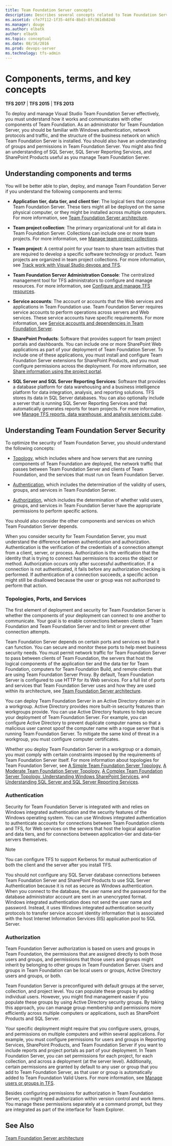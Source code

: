 ```yaml
---
title: Team Foundation Server concepts
description: Describes several concepts related to Team Foundation Server
ms.assetid: cfe7f112-1f35-4df4-8bd3-8fc361db8248
ms.manager: douge
ms.author: elbatk
author: elbatk
ms.topic: conceptual
ms.date: 08/16/2016
ms.prod: devops-server
ms.technology: tfs-admin
---
```



# Components, terms, and key concepts

**TFS 2017** | **TFS 2015** | **TFS 2013**

To deploy and manage Visual Studio Team Foundation Server effectively, you must understand how it works and communicates with other components of Team Foundation. As an administrator for Team Foundation Server, you should be familiar with Windows authentication, network protocols and traffic, and the structure of the business network on which Team Foundation Server is installed. You should also have an understanding of groups and permissions in Team Foundation Server. You might also find an understanding of SQL Server, SQL Server Reporting Services, and SharePoint Products useful as you manage Team Foundation Server.

## Understanding components and terms  
 
You will be better able to plan, deploy, and manage Team Foundation Server if you understand the following components and terms:

* **Application tier, data tier, and client tier**: The logical tiers that compose Team Foundation Server. These tiers might all be deployed on the same physical computer, or they might be installed across multiple computers. For more information, see [Team Foundation Server architecture](architecture.md).

* **Team project collection**: The primary organizational unit for all data in Team Foundation Server. Collections can include one or more team projects. For more information, see [Manage team project collections](../admin/manage-team-project-collections.md).

* **Team project**: A central point for your team to share team activities that are required to develop a specific software technology or product. Team projects are organized in team project collections. For more information, see [Track work with Visual Studio devops and TFS](https://msdn.microsoft.com/en-us/library/dd286619(v=vs.120).aspx).

* **Team Foundation Server Administration Console**: The centralized management tool for TFS administrators to configure and manage resources. For more information, see [Configure and manage TFS resources](../admin/config-tfs-resources.md).

* **Service accounts**: The account or accounts that the Web services and applications in Team Foundation use. Team Foundation Server requires service accounts to perform operations across servers and Web services. These service accounts have specific requirements. For more information, see [Service accounts and dependencies in Team Foundation Server](../admin/service-accounts-dependencies-tfs.md).

* **SharePoint Products**: Software that provides support for team project portals and dashboards. You can include one or more SharePoint Web applications as part of your deployment of Team Foundation Server. To include one of these applications, you must install and configure Team Foundation Server extensions for SharePoint Products, and you must configure permissions across the deployment. For more information, see [Share information using the project portal](https://msdn.microsoft.com/en-us/library/ms242883(v=vs.120).aspx).

* **SQL Server and SQL Server Reporting Services**: Software that provides a database platform for data warehousing and a business intelligence platform for data integration, analysis, and reporting solutions. TFS stores its data in SQL Server databases. You can also optionally include a server that is running SQL Server Reporting Services and that automatically generates reports for team projects. For more information, see [Manage TFS reports, data warehouse, and analysis services cube](/vsts/report/admin/manage-reports-data-warehouse-cube).


## Understanding Team Foundation Server Security  

To optimize the security of Team Foundation Server, you should understand the following concepts:

* [Topology](#topos), which includes where and how servers that are running components of Team Foundation are deployed, the network traffic that passes between Team Foundation Server and clients of Team Foundation, and the services that must run on Team Foundation Server.

* [Authentication](#auth), which includes the determination of the validity of users, groups, and services in Team Foundation Server.

* [Authorization](#authorization), which includes the determination of whether valid users, groups, and services in Team Foundation Server have the appropriate permissions to perform specific actions.


You should also consider the other components and services on which Team Foundation Server depends.

When you consider security for Team Foundation Server, you must understand the difference between authentication and authorization. Authentication is the verification of the credentials of a connection attempt from a client, server, or process. Authorization is the verification that the identity that is trying to connect has permissions to access the object or method. Authorization occurs only after successful authentication. If a connection is not authenticated, it fails before any authorization checking is performed. If authentication of a connection succeeds, a specific action might still be disallowed because the user or group was not authorized to perform that action.

<a name="topos"></a> 
### Topologies, Ports, and Services  

The first element of deployment and security for Team Foundation Server is whether the components of your deployment can connect to one another to communicate. Your goal is to enable connections between clients of Team Foundation and Team Foundation Server and to limit or prevent other connection attempts.

Team Foundation Server depends on certain ports and services so that it can function. You can secure and monitor these ports to help meet business security needs. You must permit network traffic for Team Foundation Server to pass between clients of Team Foundation, the servers that host the logical components of the application tier and the data tier for Team Foundation, computers for Team Foundation Build, and remote clients that are using Team Foundation Server Proxy. By default, Team Foundation Server is configured to use HTTP for its Web services. For a full list of ports and services that Team Foundation Server uses and how they are used within its architecture, see [Team Foundation Server architecture](architecture.md). 

You can deploy Team Foundation Server in an Active Directory domain or in a workgroup. Active Directory provides more built-in security features than workgroups provide. You can use Active Directory features to help secure your deployment of Team Foundation Server. For example, you can configure Active Directory to prevent duplicate computer names so that a malicious user cannot spoof the computer name with a rogue server that is running Team Foundation Server. To mitigate the same kind of threat in a workgroup, you must configure computer certificates. 

Whether you deploy Team Foundation Server in a workgroup or a domain, you must comply with certain constraints imposed by the requirements of Team Foundation Server itself. For more information about topologies for Team Foundation Server, see [A Simple Team Foundation Server Topology](examples-simple-topo.md), [A Moderate Team Foundation Server Topology](examples-moderate-topo.md), [A Complex Team Foundation Server Topology, Understanding Windows SharePoint Services](examples-complex-topo.md), and [Understanding SQL Server and SQL Server Reporting Services](sql-server-databases.md).

<a name="auth"></a>
### Authentication  

Security for Team Foundation Server is integrated with and relies on Windows integrated authentication and the security features of the Windows operating system. You can use Windows integrated authentication to authenticate accounts for connections between Team Foundation clients and TFS, for Web services on the servers that host the logical application and data tiers, and for connections between application-tier and data-tier servers themselves. 

> [!NOTE]
> You can configure TFS to support Kerberos for mutual authentication of both the client and the server after you install TFS. 
 
You should not configure any SQL Server database connections between Team Foundation Server and SharePoint Products to use SQL Server Authentication because it is not as secure as Windows authentication. When you connect to the database, the user name and the password for the database administrator account are sent in an unencrypted format. Windows integrated authentication does not send the user name and password. Instead, it uses Windows integrated authentication security protocols to transfer service account identity information that is associated with the host Internet Information Services (IIS) application pool to SQL Server.

<a name="authorization"></a>
### Authorization  

Team Foundation Server authorization is based on users and groups in Team Foundation, the permissions that are assigned directly to both those users and groups, and permissions that those users and groups might inherit by belonging to other groups in Team Foundation Server. Users and groups in Team Foundation can be local users or groups, Active Directory users and groups, or both.

Team Foundation Server is preconfigured with default groups at the server, collection, and project level. You can populate these groups by adding individual users. However, you might find management easier if you populate these groups by using Active Directory security groups. By taking this approach, you can manage group membership and permissions more efficiently across multiple computers or applications, such as SharePoint Products and SQL Server.

Your specific deployment might require that you configure users, groups, and permissions on multiple computers and within several applications. For example, you must configure permissions for users and groups in Reporting Services, SharePoint Products, and Team Foundation Server if you want to include reports and project portals as part of your deployment. In Team Foundation Server, you can set permissions for each project, for each collection, and across a deployment (at the server level). Additionally, certain permissions are granted by default to any user or group that you add to Team Foundation Server, as that user or group is automatically added to Team Foundation Valid Users. For more information, see [Manage users or groups in TFS](/vsts/security/permissions).

Besides configuring permissions for authorization in Team Foundation Server, you might need authorization within version control and work items. You manage these permissions separately at a command prompt, but they are integrated as part of the interface for Team Explorer. 


## See Also 
[Team Foundation Server architecture](architecture.md)
